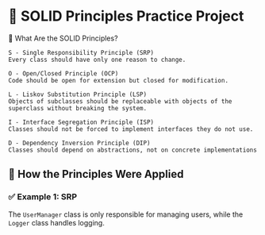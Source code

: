 # 🧱 SOLID Principles Practice Project

🧩 What Are the SOLID Principles?

    S - Single Responsibility Principle (SRP)
    Every class should have only one reason to change.

    O - Open/Closed Principle (OCP)
    Code should be open for extension but closed for modification.

    L - Liskov Substitution Principle (LSP)
    Objects of subclasses should be replaceable with objects of the superclass without breaking the system.

    I - Interface Segregation Principle (ISP)
    Classes should not be forced to implement interfaces they do not use.

    D - Dependency Inversion Principle (DIP)
    Classes should depend on abstractions, not on concrete implementations
## 🔧 How the Principles Were Applied

### ✅ Example 1: SRP  
The `UserManager` class is only responsible for managing users, while the `Logger` class handles logging.

